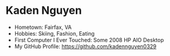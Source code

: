 # Kaden Nguyen
- Hometown: Fairfax, VA
- Hobbies: Skiing, Fashion, Eating
- First Computer I Ever Touched: Some 2008 HP AIO Desktop
- My GitHub Profile: https://github.com/kadennguyen0329